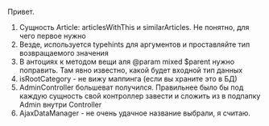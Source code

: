 Привет.

1. Сущность Article: articlesWithThis и similarArticles. Не понятно, для чего первое нужно
2. Везде, используется typehints для аргументов и проставляйте тип возвращаемого значения
3. В антоциях к методом вещи аля @param mixed $parent нужно поправить. Там явно известно, какой будет входной тип данных
4. isRootCategory - не вижу маппинга (если вы храните это в БД)
5. AdminController большеват получился. Правильнее было бы под каждую сущность свой контроллер завести и сложить из в подпапку Admin внутри Controller
6. AjaxDataManager - не очень удачное название выбрали, я считаю.